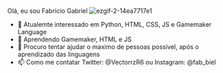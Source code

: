 Olá, eu sou Fabricio Gabriel
                                                                                               ![ezgif-2-14ea7717e1](https://user-images.githubusercontent.com/98417135/151035714-e93795b8-9aae-4f78-9818-322f7b649ebb.gif)

- 👀 Atualemte interessado em Python, HTML, CSS, JS e Gamemaker Language 
- 🌱 Aprendendo Gamemaker, HTML e JS
- 💞️ Procuro tentar ajudar o maximo de pessoas possivel, após o aprendizado das linguagens
- 📫 Como me contatar Twitter: @VectorrzR6 ou Instagram: @fab_biel


